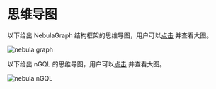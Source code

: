 # 思维导图

以下给出 NebulaGraph 结构框架的思维导图，用户可以[点击](https://www.mubucm.com/doc/34QEdbrFRwZ) 并查看大图。

![nebula graph](https://docs-cdn.nebula-graph.com.cn/figures/Unknown-2.png)

以下给出 nGQL 的思维导图，用户可以[点击](https://www.mubucm.com/doc/3heEUeLwbMZ) 并查看大图。

![nebula nGQL](https://docs-cdn.nebula-graph.com.cn/figures/Unknown-3.png)
